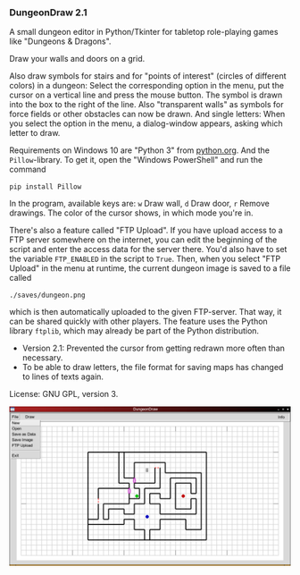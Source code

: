 ### DungeonDraw 2.1

A small dungeon editor in Python/Tkinter for tabletop role-playing games like "Dungeons & Dragons".

Draw your walls and doors on a grid.

Also draw symbols for stairs and for "points of interest" (circles of different colors) in a dungeon: Select the corresponding option in the menu, put the cursor on a vertical line and press the mouse button. The symbol is drawn into the box to the right of the line.
Also "transparent walls" as symbols for force fields or other obstacles can now be drawn.
And single letters: When you select the option in the menu, a dialog-window appears, asking which letter to draw.

Requirements on Windows 10 are "Python 3" from [python.org](https://www.python.org/downloads/). And the `Pillow`-library. To get it, open the "Windows PowerShell" and run the command
```
pip install Pillow
```
In the program, available keys are: `w` Draw wall, `d` Draw door, `r` Remove drawings. The color of the cursor shows, in which mode you're in.

There's also a feature called "FTP Upload". If you have upload access to a FTP server somewhere on the internet, you can edit the beginning of the script and enter the access data for the server there. You'd also have to set the variable `FTP_ENABLED` in the script to `True`. Then, when you select "FTP Upload" in the menu at runtime, the current dungeon image is saved to a file called
```
./saves/dungeon.png
```
which is then automatically uploaded to the given FTP-server. That way, it can be shared quickly with other players.
The feature uses the Python library `ftplib`, which may already be part of the Python distribution.

- Version 2.1: Prevented the cursor from getting redrawn more often than necessary.
- To be able to draw letters, the file format for saving maps has changed to lines of texts again.

License: GNU GPL, version 3.

![DungeonDraw](https://github.com/hlubenow/DungeonDraw/blob/main/dungeondraw.png)
